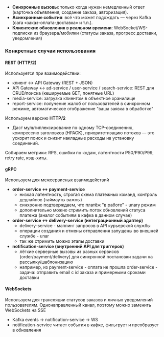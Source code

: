 - **Синхронные вызовы**: только когда нужен немедленный ответ (карточка объявления, создание заказа, авторизация).
- **Асинхронные события**: всё что может подождать — через Kafka (сага «заказ-оплата-доставка» и т.п.).
- **Клиентские обновления в реальном времени**: WebSocket/WS-подписки из браузера/мобилки (статусы заказа, прогресс доставки, уведомления)
### Конкретные случаи использования
#### REST (HTTP/2)
Используется при взаимодействии:
- клиент <-> API Gateway (REST + JSON)
- API Gateway <-> ad-service / user-service / search-service: REST для CRUD/поиска (кешируемые GET, понятные URL)
- media-service: загрузка клиентом в объектное хранилище
- report-service: получение жалоб от пользователей в синхронном режиме, автоматическое отображение "ваша заявка в обработке"

Используем версию **HTTP/2**
- Даст мультиплексирование по одному TCP-соединению, компрессию заголовков (HPACK), приоритетизацию потоков — это ускорит поиск и снизит накладные расходы на установку соединений.

Собираем метрики: RPS, ошибки по кодам, латентности P50/P90/P99, retry rate, кэш-хиты.
#### gRPC
Используем для межсервисных взаимодействий
- **order-service <-> payment-service**
	- низкая латентность, строгая схема платежных команд, контроль дедлайнов (таймауты важны)
	- синхронно подтверждаем, что платёж "в работе" - unary режим
	- дополнительно можно стримить поток обновлений статуса платежа (аналог событиям в кафка в данном случае)
- **order-service <-> delivery-service (интеграционный адаптер)**
	- delivery-service - маппинг запросов в API курьерской службы
	- операции создания и отмены отправления запущены во внешней службе - unar
	- так же стримить можно этапы доставки
- **notification-service (внутренний API для триггеров)**
	- лёгкие серверные вызовы из разных сервисов (order/payment/delivery) для синхронной постановки задачи на рассылку/шаблонизацию
	- например, из payment-service - оплата не прошла
	  order-service - задача: отправить email c id заказа и примерными сроками доставки
#### WebSockets
Используем для трансляции статусов заказов и личных уведомлений пользователям. Однонаправленный канал, поэтому можно заменить WebSockets на SSE
- Kafka events -> notification-service -> WS
- notification-service читает события в кафке, фильтрует и преобразует в обновления
